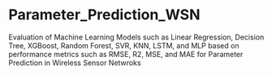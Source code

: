 # Parameter_Prediction_WSN
Evaluation of Machine Learning Models such as Linear Regression, Decision Tree, XGBoost, Random Forest, SVR, KNN, LSTM, and MLP based on performance metrics such as RMSE, R2, MSE, and MAE for Parameter Prediction in Wireless Sensor Netwroks
